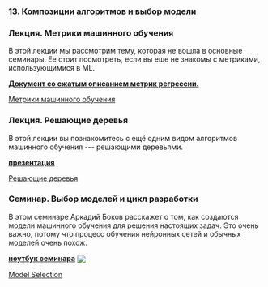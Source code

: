 ### 13. Композиции алгоритмов и выбор модели

### Лекция. Метрики машинного обучения

В этой лекции мы рассмотрим тему, которая не вошла в основные семинары. Ее стоит посмотреть, если вы еще не знакомы с метриками, использующимися в ML.

[**Документ со сжатым описанием метрик регрессии.**](https://drive.google.com/file/d/15dC9L1Msm_lJhhePlzgi5ukUxBW5Rz2Q)

[Метрики машинного обучения](https://www.youtube.com/watch?v=TaTGunOAIK4)

### Лекция. Решающие деревья

В этой лекции вы познакомитесь с ещё одним видом алгоритмов машинного обучения --- решающими деревьями.

[**презентация**](./Лекция.%20Решающие%20деревья%20и%20композиции%20алгоритмов.pdf)

[Решающие деревья](https://www.youtube.com/watch?v=MJwAoWFTMWw)

### Семинар. Выбор моделей и цикл разработки

В этом семинаре Аркадий Боков расскажет о том, как создаются модели машинного обучения для решения настоящих задач. Это очень важно, потому что процесс обучения нейронных сетей и обычных моделей очень похож.

[**ноутбук семинара**](./model_selection_ensembles.ipynb) [<img src="https://colab.research.google.com/assets/colab-badge.svg" align="center">](https://colab.research.google.com/drive/175J_CAuC3C_-XpssbhwyFmJEfj-egyj6)

[Model Selection](https://www.youtube.com/watch?v=B03CrtpYDi4)

